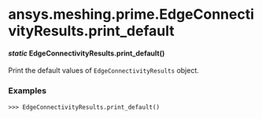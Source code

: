 # ansys.meshing.prime.EdgeConnectivityResults.print_default



#### *static* EdgeConnectivityResults.print_default()

Print the default values of `EdgeConnectivityResults` object.

### Examples

```pycon
>>> EdgeConnectivityResults.print_default()
```

<!-- !! processed by numpydoc !! -->
